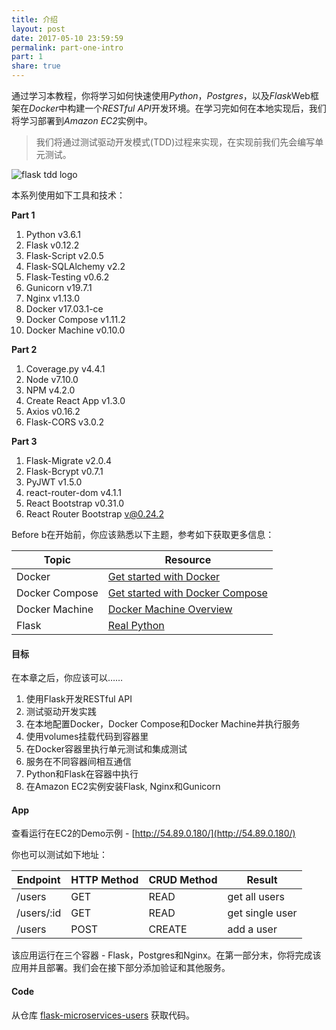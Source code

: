 ```yaml
---
title: 介绍
layout: post
date: 2017-05-10 23:59:59
permalink: part-one-intro
part: 1
share: true
---
```

通过学习本教程，你将学习如何快速使用*Python*，*Postgres*，以及*Flask*Web框架在*Docker*中构建一个*RESTful API*开发环境。在学习完如何在本地实现后，我们将学习部署到*Amazon EC2*实例中。

> 我们将通过测试驱动开发模式(TDD)过程来实现，在实现前我们先会编写单元测试。

<div style="text-align:left;">
  <img src="/assets/img/flask-tdd-logo.png" style="max-width: 100%; border:0; box-shadow: none;" alt="flask tdd logo">
</div>

本系列使用如下工具和技术：

**Part 1**

1. Python v3.6.1
1. Flask v0.12.2
1. Flask-Script v2.0.5
1. Flask-SQLAlchemy v2.2
1. Flask-Testing v0.6.2
1. Gunicorn v19.7.1
1. Nginx v1.13.0
1. Docker v17.03.1-ce
1. Docker Compose v1.11.2
1. Docker Machine v0.10.0

**Part 2**

1. Coverage.py v4.4.1
1. Node v7.10.0
1. NPM v4.2.0
1. Create React App v1.3.0
1. Axios v0.16.2
1. Flask-CORS v3.0.2

**Part 3**

1. Flask-Migrate v2.0.4
1. Flask-Bcrypt v0.7.1
1. PyJWT v1.5.0
1. react-router-dom v4.1.1
1. React Bootstrap v0.31.0
1. React Router Bootstrap v@0.24.2

Before b在开始前，你应该熟悉以下主题，参考如下获取更多信息：

| Topic            | Resource |
|------------------|----------|
| Docker           | [Get started with Docker](https://docs.docker.com/engine/getstarted/) |
| Docker Compose   | [Get started with Docker Compose](https://docs.docker.com/compose/gettingstarted/) |
| Docker Machine | [Docker Machine Overview](https://docs.docker.com/machine/overview/) |
| Flask | [Real Python](https://realpython.com)

#### 目标

在本章之后，你应该可以……

1. 使用Flask开发RESTful API
1. 测试驱动开发实践
1. 在本地配置Docker，Docker Compose和Docker Machine并执行服务
1. 使用volumes挂载代码到容器里
1. 在Docker容器里执行单元测试和集成测试
1. 服务在不同容器间相互通信
1. Python和Flask在容器中执行
1. 在Amazon EC2实例安装Flask, Nginx和Gunicorn

#### App

查看运行在EC2的Demo示例 - [http://54.89.0.180/](http://54.89.0.180/)

你也可以测试如下地址：

| Endpoint    | HTTP Method | CRUD Method | Result          |
|-------------|-------------|-------------|-----------------|
| /users      | GET         | READ        | get all users   |
| /users/:id  | GET         | READ        | get single user |
| /users      | POST        | CREATE      | add a user      |

该应用运行在三个容器 - Flask，Postgres和Nginx。在第一部分末，你将完成该应用并且部署。我们会在接下部分添加验证和其他服务。

#### Code

从仓库 [flask-microservices-users](https://github.com/realpython/flask-microservices-users/releases/tag/part1) 获取代码。
